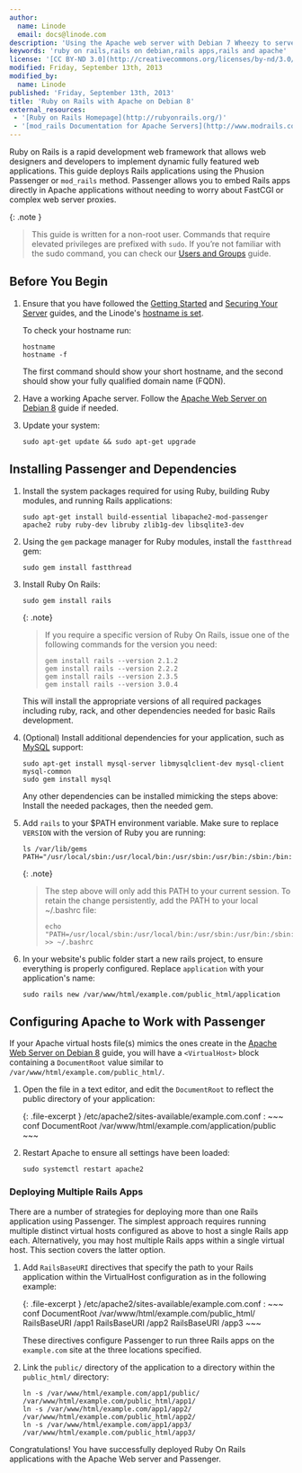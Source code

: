 ```yaml
---
author:
  name: Linode
  email: docs@linode.com
description: 'Using the Apache web server with Debian 7 Wheezy to serve Ruby on Rails applications.'
keywords: 'ruby on rails,rails on debian,rails apps,rails and apache'
license: '[CC BY-ND 3.0](http://creativecommons.org/licenses/by-nd/3.0/us/)'
modified: Friday, September 13th, 2013
modified_by:
  name: Linode
published: 'Friday, September 13th, 2013'
title: 'Ruby on Rails with Apache on Debian 8'
external_resources:
 - '[Ruby on Rails Homepage](http://rubyonrails.org/)'
 - '[mod_rails Documentation for Apache Servers](http://www.modrails.com/documentation/Users%20guide%20Apache.html)'
---
```


Ruby on Rails is a rapid development web framework that allows web designers and developers to implement dynamic fully featured web applications. This guide deploys Rails applications using the Phusion Passenger or `mod_rails` method. Passenger allows you to embed Rails apps directly in Apache applications without needing to worry about FastCGI or complex web server proxies.

{: .note }
>This guide is written for a non-root user. Commands that require elevated privileges are prefixed with `sudo`. If you’re not familiar with the sudo command, you can check our [Users and Groups](/docs/tools-reference/linux-users-and-groups) guide.

## Before You Begin

1.  Ensure that you have followed the [Getting Started](/docs/getting-started) and [Securing Your Server](/docs/security/securing-your-server) guides, and the Linode's [hostname is set](/docs/getting-started#setting-the-hostname).

    To check your hostname run:

        hostname
        hostname -f

    The first command should show your short hostname, and the second should show your fully qualified domain name (FQDN).

2.  Have a working Apache server. Follow the [Apache Web Server on Debian 8](/docs/websites/apache/apache-web-server-debian-8) guide if needed.

3.  Update your system:

        sudo apt-get update && sudo apt-get upgrade


## Installing Passenger and Dependencies

1.  Install the system packages required for using Ruby, building Ruby modules, and running Rails applications:

        sudo apt-get install build-essential libapache2-mod-passenger apache2 ruby ruby-dev libruby zlib1g-dev libsqlite3-dev

2.  Using the `gem` package manager for Ruby modules, install the `fastthread` gem:

        sudo gem install fastthread

3.  Install Ruby On Rails:

        sudo gem install rails

    {: .note}
    >
    >If you require a specific version of Ruby On Rails, issue one of the following commands for the version you need:
    >
    >     gem install rails --version 2.1.2
    >     gem install rails --version 2.2.2
    >     gem install rails --version 2.3.5
    >     gem install rails --version 3.0.4

    This will install the appropriate versions of all required packages including ruby, rack, and other dependencies needed for basic Rails development.

4.  (Optional) Install additional dependencies for your application, such as [MySQL](/docs/databases/mysql/mysql-relational-databases-debian-8) support:

        sudo apt-get install mysql-server libmysqlclient-dev mysql-client mysql-common
        sudo gem install mysql

    Any other dependencies can be installed mimicking the steps above: Install the needed packages, then the needed gem.

5.  Add `rails` to your $PATH environment variable. Make sure to replace `VERSION` with the version of Ruby you are running:
        
        ls /var/lib/gems
        PATH="/usr/local/sbin:/usr/local/bin:/usr/sbin:/usr/bin:/sbin:/bin:/usr/games:/var/lib/gems/VERSION/bin"

    {: .note}
    >
    >The step above will only add this PATH to your current session. To retain the change persistently, add the PATH to your local \~/.bashrc file:
    >
    >     echo "PATH=/usr/local/sbin:/usr/local/bin:/usr/sbin:/usr/bin:/sbin:/bin:/usr/games:/var/lib/gems/VERSION/bin" >> ~/.bashrc

6.  In your website's public folder start a new rails project, to ensure everything is properly configured. Replace `application` with your application's name:

        sudo rails new /var/www/html/example.com/public_html/application


## Configuring Apache to Work with Passenger

If your Apache virtual hosts file(s) mimics the ones create in the [Apache Web Server on Debian 8](/docs/websites/apache/apache-web-server-debian-8) guide, you will have a `<VirtualHost>` block containing a `DocumentRoot` value similar to `/var/www/html/example.com/public_html/`.

1.  Open the file in a text editor, and edit the `DocumentRoot` to reflect the public directory of your application:

    {: .file-excerpt }
    /etc/apache2/sites-available/example.com.conf
    :   ~~~ conf
        DocumentRoot /var/www/html/example.com/application/public
        ~~~

2.  Restart Apache to ensure all settings have been loaded:

        sudo systemctl restart apache2


### Deploying Multiple Rails Apps

There are a number of strategies for deploying more than one Rails application using Passenger. The simplest approach requires running multiple distinct virtual hosts configured as above to host a single Rails app each. Alternatively, you may host multiple Rails apps within a single virtual host. This section covers the latter option.

1.  Add `RailsBaseURI` directives that specify the path to your Rails application within the VirtualHost configuration as in the following example:

    {: .file-excerpt }
    /etc/apache2/sites-available/example.com.conf
    :   ~~~ conf
        DocumentRoot /var/www/html/example.com/public_html/
        RailsBaseURI /app1
        RailsBaseURI /app2 
        RailsBaseURI /app3
        ~~~

    These directives configure Passenger to run three Rails apps on the `example.com` site at the three locations specified.

2.  Link the `public/` directory of the application to a directory within the `public_html/` directory:

        ln -s /var/www/html/example.com/app1/public/ /var/www/html/example.com/public_html/app1/
        ln -s /var/www/html/example.com/app1/app2/ /var/www/html/example.com/public_html/app2/
        ln -s /var/www/html/example.com/app1/app3/ /var/www/html/example.com/public_html/app3/

Congratulations! You have successfully deployed Ruby On Rails applications with the Apache Web server and Passenger.